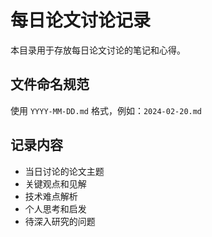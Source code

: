 # 每日论文讨论记录

本目录用于存放每日论文讨论的笔记和心得。

## 文件命名规范

使用 `YYYY-MM-DD.md` 格式，例如：`2024-02-20.md`

## 记录内容

- 当日讨论的论文主题
- 关键观点和见解
- 技术难点解析
- 个人思考和启发
- 待深入研究的问题 